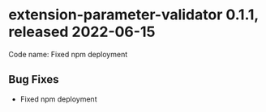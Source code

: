 # extension-parameter-validator 0.1.1, released 2022-06-15

Code name: Fixed npm deployment

## Bug Fixes

* Fixed npm deployment


